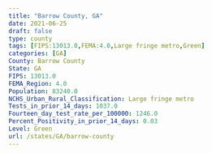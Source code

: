 ```yaml
---
title: "Barrow County, GA"
date: 2021-06-25
draft: false
type: county
tags: [FIPS:13013.0,FEMA:4.0,Large fringe metro,Green]
categories: [GA]
County: Barrow County
State: GA
FIPS: 13013.0
FEMA_Region: 4.0
Population: 83240.0
NCHS_Urban_Rural_Classification: Large fringe metro
Tests_in_prior_14_days: 1037.0
Fourteen_day_test_rate_per_100000: 1246.0
Percent_Positivity_in_prior_14_days: 0.03
Level: Green
url: /states/GA/barrow-county
---
```



